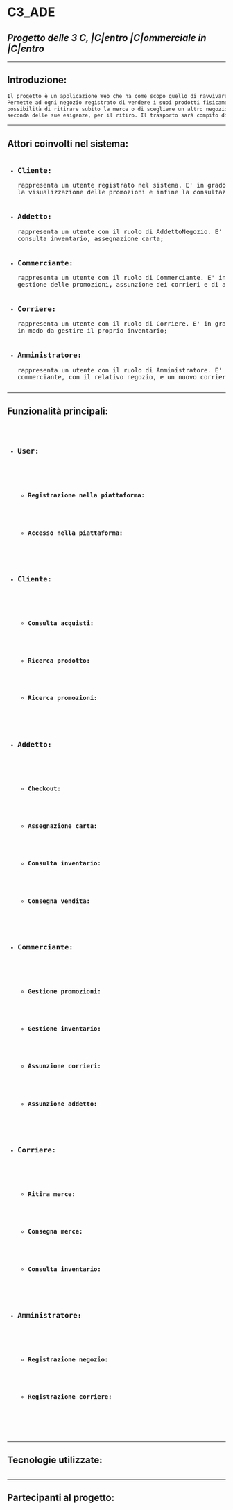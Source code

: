 # C3_ADE
## _Progetto delle 3 C, |C|entro |C|ommerciale in |C|entro_

________________________
## Introduzione:
```sh
Il progetto è un applicazione Web che ha come scopo quello di ravvivare l economia nei centri storici dei paesi.
Permette ad ogni negozio registrato di vendere i suoi prodotti fisicamente ad un cliente, il quale potrà avere la
possibilità di ritirare subito la merce o di scegliere un altro negozio, presente nella piattaforma, più comodo a
seconda delle sue esigenze, per il ritiro. Il trasporto sarà compito di un corriere inserito nella piattaforma.
```
________________________

## Attori coinvolti nel sistema:
<pre><ul><li><h3>Cliente:</h3>rappresenta un utente registrato nel sistema. E' in grado di svolgere azioni quali la ricerca di un prodotto,
la visualizzazione delle promozioni e infine la consultazione dello storico dei suoi acquisti nei vari negozi;</li>
<li><h3>Addetto:</h3>rappresenta un utente con il ruolo di AddettoNegozio. E' in grado di svolgere azioni quali checkout, consegna vendita,
consulta inventario, assegnazione carta;</li>
<li><h3>Commerciante:</h3>rappresenta un utente con il ruolo di Commerciante. E' in grado di svolgere azioni quali gestione dell’inventario,
gestione delle promozioni, assunzione dei corrieri e di addetti;</li>
<li><h3>Corriere:</h3>rappresenta un utente con il ruolo di Corriere. E' in grado di svolgere azioni quali prelevare e consegnare merci e
in modo da gestire il proprio inventario;</li>
<li><h3>Amministratore:</h3>rappresenta un utente con il ruolo di Amministratore. E' in grado di svolgere azioni quali registrare un nuovo
commerciante, con il relativo negozio, e un nuovo corriere con la relitiva ditta;</li></ul></pre>
________________________

## Funzionalità principali: 
<pre><ul>
<li><h3>User:</h3>
<ul>
  <li><h4>Registrazione nella piattaforma:</h4></li>
  <li><h4>Accesso nella piattaforma:</h4></li>
</ul>
</li>
<li><h3>Cliente:</h3>
<ul>
    <li><h4>Consulta acquisti:</h4></li>
    <li><h4>Ricerca prodotto:</h4></li>
    <li><h4>Ricerca promozioni:</h4></li>
</ul>
</li>
<li><h3>Addetto:</h3>
<ul>
    <li><h4>Checkout:</h4></li>
    <li><h4>Assegnazione carta:</h4></li>
    <li><h4>Consulta inventario:</h4></li>
    <li><h4>Consegna vendita:</h4></li>
</ul>
</li>
<li><h3>Commerciante:</h3>
<ul>
    <li><h4>Gestione promozioni:</h4></li>
    <li><h4>Gestione inventario:</h4></li>
    <li><h4>Assunzione corrieri:</h4></li>
    <li><h4>Assunzione addetto:</h4></li>
</ul>
</li>
<li><h3>Corriere:</h3>
<ul>
    <li><h4>Ritira merce:</h4></li>
    <li><h4>Consegna merce:</h4></li>
    <li><h4>Consulta inventario:</h4></li>
</ul>
</li>
<li><h3>Amministratore:</h3>
<ul>
    <li><h4>Registrazione negozio:</h4></li>
    <li><h4>Registrazione corriere:</h4></li>
</ul>
</li>
</ul></pre>
________________________

## Tecnologie utilizzate: 
<pre>
</pre>
________________________

## Partecipanti al progetto: 

